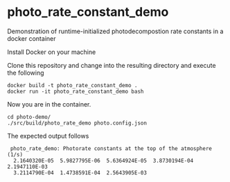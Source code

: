 # photo_rate_constant_demo
Demonstration of runtime-initialized photodecompostion rate constants in a docker container

Install Docker on your machine

Clone this repository and change into the resulting directory and execute the following
```
docker build -t photo_rate_constant_demo .
docker run -it photo_rate_constant_demo bash
```

Now you are in the container.
```
cd photo-demo/
./src/build/photo_rate_demo photo.config.json
```

The expected output follows
```
 photo_rate_demo: Photorate constants at the top of the atmosphere (1/s)
  2.1640320E-05  5.9827795E-06  5.6364924E-05  3.8730194E-04  2.1947110E-03
  3.2114790E-04  1.4738591E-04  2.5643905E-03
```
